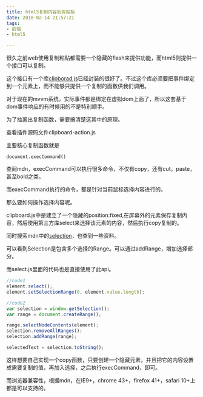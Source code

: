 ```yaml
---
title: html5复制内容到剪贴板
date: 2018-02-14 21:57:21
tags:
- 前端
- html5

---
```


很久之前web使用复制粘贴都需要一个隐藏的flash来提供功能，而html5则提供一个接口可以复制。

这个接口有一个库[clipborad.js](https://clipboardjs.com/)已经封装的很好了。不过这个库必须要把事件绑定到一个元素上，而不能够只提供一个复制的函数供我们调用。

对于现在的mvvm系统，实际事件都是绑定在虚拟dom上面了，所以这套基于dom事件响应的有时候用的不是特别顺手。

为了抽离出复制函数，需要搞清楚这其中的原理。

<!-- more -->

查看插件源码文件clipboard-action.js

主要核心复制函数就是

    document.execCommand()

查阅mdn，execCommand可以执行很多命令，不仅有copy，还有cut，paste，甚至bold之类。

而execCommand执行的命令，都是针对当前鼠标选择内容进行的。

那么要如何操作选择内容呢。

clipboard.js中是建立了一个隐藏的position:fixed,在屏幕外的元素保存复制内容，然后使用第三方库select来选择该元素的内容，然后执行copy复制的。

同时搜索mdn中的[selection](https://developer.mozilla.org/en-US/docs/Web/API/Selection)，也查到一些资料。

可以看到Selection是包含多个选择的Range。可以通过addRange，增加选择部分。

而select.js里面的代码也是直接使用了此api。

```javascript
//code1
element.select();
element.setSelectionRange(0, element.value.length);

//code2
var selection = window.getSelection();
var range = document.createRange();

range.selectNodeContents(element);
selection.removeAllRanges();
selection.addRange(range);

selectedText = selection.toString();
```


这样想要自己实现一个copy函数，只要创建一个隐藏元素，并且把它的内容设置成需要复制的值，再加入选择，之后执行execCommand，即可。


而浏览器兼容性，根据mdn，在IE9+，chrome 43+，firefox 41+，safari 10+上都是可以支持的。







